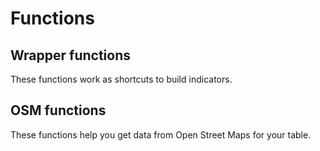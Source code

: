 # Functions

## Wrapper functions

These functions work as shortcuts to build indicators.

## OSM functions

These functions help you get data from Open Street Maps for your table.
